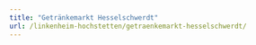 ```yaml
---
title: "Getränkemarkt Hesselschwerdt"
url: /linkenheim-hochstetten/getraenkemarkt-hesselschwerdt/
---
```

